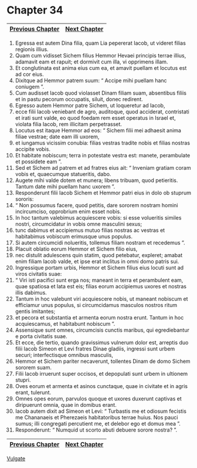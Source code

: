 # Chapter 34
| [Previous Chapter](Chapter%2033.md)| [Next Chapter](Chapter%2035.md) |
| --- | --- |
1. Egressa est autem Dina filia, quam Lia pepererat Iacob, ut videret filias regionis illius.
2. Quam cum vidisset Sichem filius Hemmor Hevaei principis terrae illius, adamavit eam et rapuit; et dormivit cum illa, vi opprimens illam.
3. Et conglutinata est anima eius cum ea, et amavit puellam et locutus est ad cor eius.
4. Dixitque ad Hemmor patrem suum: “ Accipe mihi puellam hanc coniugem ”.
5. Cum audisset Iacob quod violasset Dinam filiam suam, absentibus filiis et in pastu pecorum occupatis, siluit, donec redirent.
6. Egresso autem Hemmor patre Sichem, ut loqueretur ad Iacob,
7. ecce filii Iacob veniebant de agro, auditoque, quod acciderat, contristati et irati sunt valde, eo quod foedam rem esset operatus in Israel et, violata filia Iacob, rem illicitam perpetrasset.
8. Locutus est itaque Hemmor ad eos: “ Sichem filii mei adhaesit anima filiae vestrae; date eam illi uxorem,
9. et iungamus vicissim conubia: filias vestras tradite nobis et filias nostras accipite vobis.
10. Et habitate nobiscum; terra in potestate vestra est: manete, perambulate et possidete eam ”.
11. Sed et Sichem ad patrem et ad fratres eius ait: “ Inveniam gratiam coram vobis et, quaecumque statueritis, dabo.
12. Augete mihi valde dotem et munera; libens tribuam, quod petieritis. Tantum date mihi puellam hanc uxorem ”.
13. Responderunt filii Iacob Sichem et Hemmor patri eius in dolo ob stuprum sororis:
14. “ Non possumus facere, quod petitis, dare sororem nostram homini incircumciso, opprobrium enim esset nobis.
15. In hoc tantum valebimus acquiescere vobis: si esse volueritis similes nostri, circumcidatur in vobis omne masculini sexus;
16. tunc dabimus et accipiemus mutuo filias nostras ac vestras et habitabimus vobiscum erimusque unus populus.
17. Si autem circumcidi nolueritis, tollemus filiam nostram et recedemus ”.
18. Placuit oblatio eorum Hemmor et Sichem filio eius,
19. nec distulit adulescens quin statim, quod petebatur, expleret; amabat enim filiam Iacob valde, et ipse erat inclitus in omni domo patris sui.
20. Ingressique portam urbis, Hemmor et Sichem filius eius locuti sunt ad viros civitatis suae:
21. “ Viri isti pacifici sunt erga nos; maneant in terra et perambulent eam, quae spatiosa et lata est eis; filias eorum accipiemus uxores et nostras illis dabimus.
22. Tantum in hoc valebunt viri acquiescere nobis, ut maneant nobiscum et efficiamur unus populus, si circumcidamus masculos nostros ritum gentis imitantes;
23. et pecora et substantia et armenta eorum nostra erunt. Tantum in hoc acquiescamus, et habitabunt nobiscum ”.
24. Assensique sunt omnes, circumcisis cunctis maribus, qui egrediebantur e porta civitatis suae.
25. Et ecce, die tertio, quando gravissimus vulnerum dolor est, arreptis duo filii Iacob Simeon et Levi fratres Dinae gladiis, ingressi sunt urbem securi; interfectisque omnibus masculis,
26. Hemmor et Sichem pariter necaverunt, tollentes Dinam de domo Sichem sororem suam.
27. Filii Iacob irruerunt super occisos, et depopulati sunt urbem in ultionem stupri.
28. Oves eorum et armenta et asinos cunctaque, quae in civitate et in agris erant, tulerunt.
29. Omnes opes eorum, parvulos quoque et uxores duxerunt captivas et diripuerunt omnia, quae in domibus erant.
30. Iacob autem dixit ad Simeon et Levi: “ Turbastis me et odiosum fecistis me Chananaeis et Pherezaeis habitatoribus terrae huius. Nos pauci sumus; illi congregati percutient me, et delebor ego et domus mea ”.
31. Responderunt: “ Numquid ut scorto abuti debuere sorore nostra? ”.

| [Previous Chapter](Chapter%2033.md)| [Next Chapter](Chapter%2035.md) |
| --- | --- |

[Vulgate](../Vulgateindex.md)